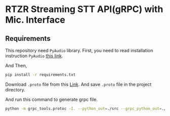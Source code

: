 # RTZR Streaming STT API(gRPC) with Mic. Interface

## Requirements
This repository need `PyAudio` library. First, you need to read installation instruction `PyAudio` [this link](https://pypi.org/project/PyAudio/). 

And Then,

```bash
pip install -r requirements.txt
```
 Download `.proto` file from this [Link](https://github.com/vito-ai/openapi-grpc/blob/main/protos/vito-stt-client.proto). And save `.proto` file in the project directory.
 
 And run this command to generate grpc file.
 ```bash
 python -m grpc_tools.protoc -I. --python_out=./src --grpc_python_out=./src ./vito-stt-client.proto
 ```
 